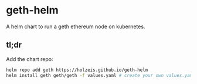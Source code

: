 # geth-helm

A helm chart to run a geth ethereum node on kubernetes.

## tl;dr

Add the chart repo:

```bash
helm repo add geth https://holzeis.github.io/geth-helm
helm install geth geth/geth -f values.yaml # create your own values.yaml
```
